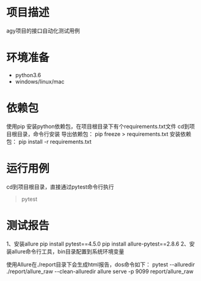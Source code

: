 # 项目描述

agy项目的接口自动化测试用例

# 环境准备
- python3.6
- windows/linux/mac

# 依赖包
使用pip 安装python依赖包，在项目根目录下有个requirements.txt文件
cd到项目根目录，命令行安装
导出依赖包：
pip freeze > requirements.txt
安装依赖包：
pip install -r requirements.txt

# 运行用例
cd到项目根目录，直接通过pytest命令行执行
> pytest

# 测试报告
1、安装allure
pip install pytest==4.5.0 
pip install allure-pytest==2.8.6
2、安装allure命令行工具，bin目录配置到系统环境变量

使用Allure在./report目录下会生成html报告，dos命令如下：
pytest --alluredir ./report/allure_raw --clean-alluredir
allure serve -p 9099 report/allure_raw
